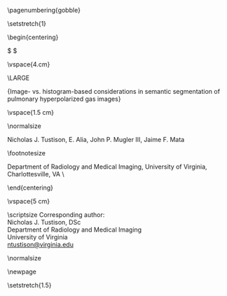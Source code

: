 
\pagenumbering{gobble}

\setstretch{1}

\begin{centering}

$ $

\vspace{4.cm}

\LARGE

{Image- vs. histogram-based considerations in semantic segmentation of pulmonary hyperpolarized gas images}

\vspace{1.5 cm}

\normalsize

Nicholas J. Tustison,
E. Alia,
John P. Mugler III,
Jaime F. Mata

\footnotesize

Department of Radiology and Medical Imaging, University of Virginia, Charlottesville, VA \\

\end{centering}

\vspace{5 cm}

\scriptsize
Corresponding author: \
Nicholas J. Tustison, DSc \
Department of Radiology and Medical Imaging \
University of Virginia \
ntustison@virginia.edu

\normalsize

\newpage

\setstretch{1.5}
